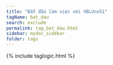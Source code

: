 ```yaml
---
title: "Bắt đầu làm việc với VBLUno51"
tagName: bat_dau
search: exclude
permalink: tag_bat_dau.html
sidebar: mydoc_sidebar
folder: tags
---
```

{% include taglogic.html %}

